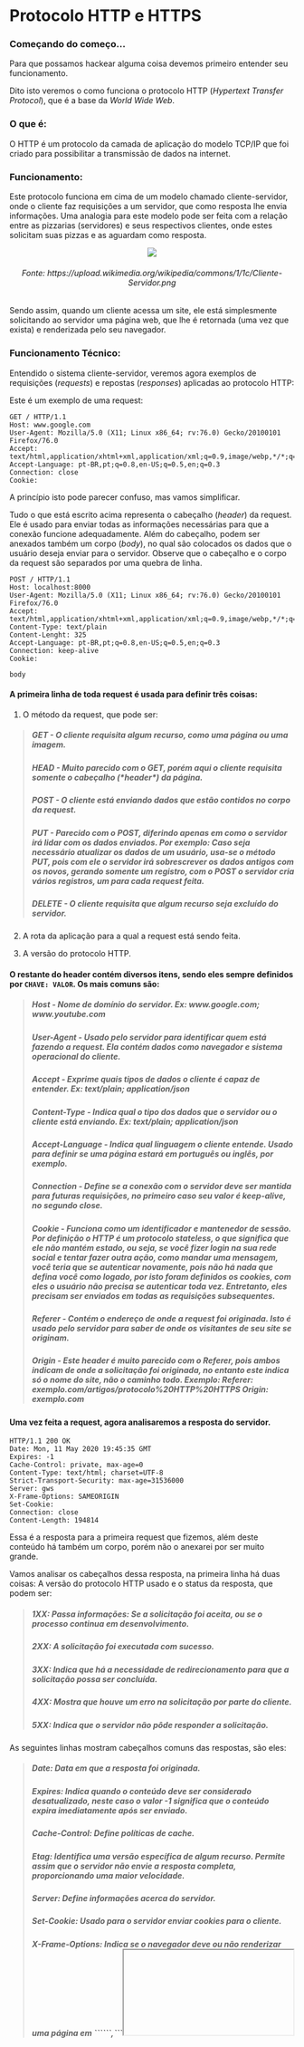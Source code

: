 
# Protocolo HTTP e HTTPS

### Começando do começo...
Para que possamos hackear alguma coisa devemos primeiro entender seu funcionamento.

Dito isto veremos o como funciona o protocolo HTTP (*Hypertext Transfer Protocol*), que é a base da *World Wide Web*.

### O que é:
O HTTP é um protocolo da camada de aplicação do modelo TCP/IP que foi criado para possibilitar a transmissão de dados na internet.

### Funcionamento:
Este protocolo funciona em cima de um modelo chamado cliente-servidor, onde o cliente faz requisições a um servidor, que como resposta lhe envia informações. Uma analogia para este modelo pode ser feita com a relação entre as pizzarias (servidores) e seus respectivos clientes, onde estes solicitam suas pizzas e as aguardam como resposta.

<p align="center">
 <img src="https://upload.wikimedia.org/wikipedia/commons/1/1c/Cliente-Servidor.png">
</p>
<h6 align="center">Fonte: https://upload.wikimedia.org/wikipedia/commons/1/1c/Cliente-Servidor.png</h6>

 Sendo assim, quando um cliente acessa um site, ele está simplesmente solicitando ao servidor uma página web, que lhe é retornada (uma vez que exista) e renderizada pelo seu navegador.

### Funcionamento Técnico:
Entendido o sistema cliente-servidor, veremos agora exemplos de requisições (*requests*) e repostas (*responses*) aplicadas ao protocolo HTTP:
 
  Este é um exemplo de uma request:
  ```http
  GET / HTTP/1.1
  Host: www.google.com
  User-Agent: Mozilla/5.0 (X11; Linux x86_64; rv:76.0) Gecko/20100101 Firefox/76.0
  Accept: text/html,application/xhtml+xml,application/xml;q=0.9,image/webp,*/*;q=0.8
  Accept-Language: pt-BR,pt;q=0.8,en-US;q=0.5,en;q=0.3
  Connection: close
  Cookie: 
  ```
  A princípio isto pode parecer confuso, mas vamos simplificar.

  Tudo o que está escrito acima representa o cabeçalho (*header*) da request. Ele é usado para enviar todas as informações necessárias para que a conexão funcione adequadamente. Além do cabeçalho, podem ser anexados também um corpo (*body*), no qual são colocados os dados que o usuário deseja enviar para o servidor. Observe que o cabeçalho e o corpo da request são separados por uma quebra de linha.
  ```http
  POST / HTTP/1.1 
  Host: localhost:8000
  User-Agent: Mozilla/5.0 (X11; Linux x86_64; rv:76.0) Gecko/20100101 Firefox/76.0
  Accept: text/html,application/xhtml+xml,application/xml;q=0.9,image/webp,*/*;q=0.8
  Content-Type: text/plain
  Content-Lenght: 325
  Accept-Language: pt-BR,pt;q=0.8,en-US;q=0.5,en;q=0.3
  Connection: keep-alive
  Cookie: 

  body
  ```

#### A primeira linha de toda request é usada para definir três coisas:
1. O método da request, que pode ser:

> <h5>GET - O cliente requisita algum recurso, como uma página ou uma imagem.</h5>
> <h5>HEAD - Muito parecido com o GET, porém aqui o cliente requisita somente o cabeçalho (*header*) da página.</h5>
> <h5>POST - O cliente está enviando dados que estão contidos no corpo da request.</h5>
> <h5>PUT - Parecido com o POST, diferindo apenas em como o servidor irá lidar com os dados enviados. Por exemplo: Caso seja necessário atualizar os dados de um usuário, usa-se o método PUT, pois com ele o servidor irá sobrescrever os dados antigos com os novos, gerando somente um registro, com o POST o servidor cria vários registros, um para cada request feita.</h5>
> <h5>DELETE - O cliente requisita que algum recurso seja excluído do servidor.</h5>

2. A rota da aplicação para a qual a request está sendo feita.

3. A versão do protocolo HTTP.

#### O restante do header contém diversos itens, sendo eles sempre definidos por `CHAVE: VALOR`. Os mais comuns são:
 
> <h5>Host - Nome de domínio do servidor. Ex: www.google.com; www.youtube.com</h5>
> <h5>User-Agent - Usado pelo servidor para identificar quem está fazendo a request. Ela contém dados como navegador e sistema operacional do cliente.</h5>
> <h5>Accept - Exprime quais tipos de dados o cliente é capaz de entender. Ex: text/plain; application/json</h5>
> <h5>Content-Type - Indica qual o tipo dos dados que o servidor ou o cliente está enviando. Ex: text/plain; application/json</h5>
> <h5>Accept-Language - Indica qual linguagem o cliente entende. Usado para definir se uma página estará em português ou inglês, por exemplo.</h5>
> <h5>Connection - Define se a conexão com o servidor deve ser mantida para futuras requisições, no primeiro caso seu valor é keep-alive, no segundo close.</h5>
> <h5>Cookie - Funciona como um identificador e mantenedor de sessão. Por definição o HTTP é um protocolo stateless, o que significa que ele não mantém estado, ou seja, se você fizer login na sua rede social e tentar fazer outra ação, como mandar uma mensagem, você teria que se autenticar novamente, pois não há nada que defina você como logado, por isto foram definidos os cookies, com eles o usuário não precisa se autenticar toda vez. Entretanto, eles precisam ser enviados em todas as requisições subsequentes.</h5>
> <h5>Referer - Contém o endereço de onde a request foi originada. Isto é usado pelo servidor para saber de onde os visitantes de seu site se originam.</h5>
> <h5>Origin - Este header é muito parecido com o Referer, pois ambos indicam de onde a solicitação foi originada, no entanto este indica só o nome do site, não o caminho todo. Exemplo: Referer: exemplo.com/artigos/protocolo%20HTTP%20HTTPS Origin: exemplo.com</h5>

#### Uma vez feita a request, agora analisaremos a resposta do servidor.

```http
HTTP/1.1 200 OK
Date: Mon, 11 May 2020 19:45:35 GMT
Expires: -1
Cache-Control: private, max-age=0
Content-Type: text/html; charset=UTF-8
Strict-Transport-Security: max-age=31536000
Server: gws
X-Frame-Options: SAMEORIGIN
Set-Cookie: 
Connection: close
Content-Length: 194814
```
Essa é a resposta para a primeira request que fizemos, além deste conteúdo há também um corpo, porém não o anexarei por ser muito grande.

Vamos analisar os cabeçalhos dessa resposta, na primeira linha há duas coisas: A versão do protocolo HTTP usado e o status da resposta, que podem ser:

> <h5>1XX: Passa informações: Se a solicitação foi aceita, ou se o processo continua em desenvolvimento.</h5>
> <h5>2XX: A solicitação foi executada com sucesso.</h5>
> <h5>3XX: Indica que há a necessidade de redirecionamento para que a solicitação possa ser concluída.</h5>
> <h5>4XX: Mostra que houve um erro na solicitação por parte do cliente.</h5>
> <h5>5XX: Indica que o servidor não pôde responder a solicitação.</h5>

As seguintes linhas mostram cabeçalhos comuns das respostas, são eles:

> <h5>Date: Data em que a resposta foi originada.</h5>
> <h5>Expires: Indica quando o conteúdo deve ser considerado desatualizado, neste caso o valor -1 significa que o conteúdo expira imediatamente após ser enviado.</h5>
> <h5>Cache-Control: Define políticas de cache.</h5>
> <h5>Etag: Identifica uma versão específica de algum recurso. Permite assim que o servidor não envie a resposta completa, proporcionando uma maior velocidade.</h5>
> <h5>Server: Define informações acerca do servidor.</h5>
> <h5>Set-Cookie: Usado para o servidor enviar cookies para o cliente.</h5>
> <h5>X-Frame-Options: Indica se o navegador deve ou não renderizar uma página em ```<frame>```,```<iframe>```.</h5>

### HTTP vs. HTTPS:

A diferença entre o *Hypertext Transfer Protocol* e o *Hyper Text Transfer Protocol Secure*, como o próprio nome nos induz, está na questão da segurança.
O segundo é uma junção do protocolo HTTP e do protocolo SSL/TLS. O SSL/TLS permite que dados sejam transmitidos por meio de uma conexão criptografada e que o servidor e o cliente sejam autênticos. O HTTPS se faz necessário principalmente porque as conexões Wi-fi estão suscetíveis a ataques *Man-in-the-Middle*, no qual um atacante engana o servidor e o cliente para que as requisições e respostas passem por ele, vide a imagem:

<p align="center">
 <img src="https://std1.bebee.com/br/pb/83771/db1a1182/900">
</p>
<h6 align="center">Fonte: https://std1.bebee.com/br/pb/83771/db1a1182/900</h6>

